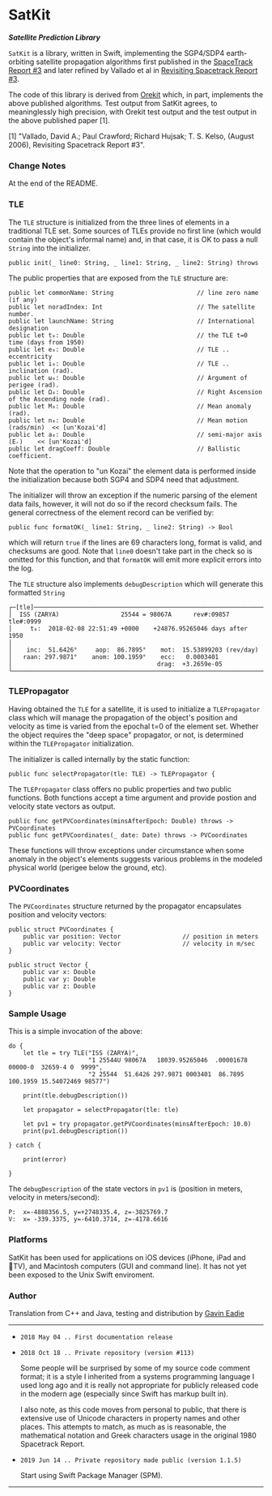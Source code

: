 # SatKit
___Satellite Prediction Library___

`SatKit` is a library, written in Swift, implementing the SGP4/SDP4 earth-orbiting satellite
propagation algorithms first published in the
[SpaceTrack Report #3](https://celestrak.com/NORAD/documentation/)
and later refined by Vallado et al in
[Revisiting Spacetrack Report #3](https://celestrak.com/publications/AIAA/2006-6753/).

The code of this library is derived from [Orekit](https://www.orekit.org) which, in part,
implements the above published algorithms.  Test output from SatKit agrees,
to meaninglessly high precision, with Orekit test output and the test output in
the above published paper [1].

[1] "Vallado, David A.; Paul Crawford; Richard Hujsak; T. S. Kelso,
(August 2006), Revisiting Spacetrack Report #3".

### Change Notes

At the end of the README.

### TLE

The `TLE` structure is initialized from the three lines of elements in a traditional TLE set.
Some sources of TLEs provide no first line (which would contain the object's informal name) and,
in that case, it is OK to pass a null `String` into the initializer.

	public init(_ line0: String, _ line1: String, _ line2: String) throws

The public properties that are exposed from the `TLE` structure are:

	public let commonName: String                       // line zero name (if any)
	public let noradIndex: Int                          // The satellite number.
	public let launchName: String                       // International designation
	public let t₀: Double                               // the TLE t=0 time (days from 1950)
	public let e₀: Double                               // TLE .. eccentricity
	public let i₀: Double                               // TLE .. inclination (rad).
	public let ω₀: Double                               // Argument of perigee (rad).
	public let Ω₀: Double                               // Right Ascension of the Ascending node (rad).
	public let M₀: Double                               // Mean anomaly (rad).
	public let n₀: Double                               // Mean motion (rads/min)  << [un'Kozai'd]
	public let a₀: Double                               // semi-major axis (Eᵣ)    << [un'Kozai'd]
	public let dragCoeff: Double                        // Ballistic coefficient.

Note that the operation to "un Kozai" the element data is performed inside the initialization because
both SGP4 and SDP4 need that adjustment.

The initializer will throw an exception if the numeric parsing of the element data fails, however,
it will not do so if the record checksum fails.  The general correctness of the element record can
be verified by:

	public func formatOK(_ line1: String, _ line2: String) -> Bool

which will return `true` if the lines are 69 characters long, format is valid, and checksums are good.
Note that `line0` doesn't take part in the check so is omitted for this function, and that `formatOK` will
emit more explicit errors into the log.

The `TLE` structure also implements `debugDescription` which will generate this formatted `String`

    ┌─[tle]─────────────────────────────────────────────────────────────────
    │  ISS (ZARYA)                 25544 = 98067A      rev#:09857 tle#:0999
    │     t₀:  2018-02-08 22:51:49 +0000    +24876.95265046 days after 1950
    │
    │    inc:  51.6426°     aop:  86.7895°    mot:  15.53899203 (rev/day)
    │   raan: 297.9871°    anom: 100.1959°    ecc:   0.0003401
    │                                        drag:  +3.2659e-05
    └───────────────────────────────────────────────────────────────────────

### TLEPropagator

Having obtained the `TLE` for a satellite, it is used to initialize a `TLEPropagator` class which will
manage the propagation of the object's position and velocity as time is varied from the epochal
t=0 of the element set.  Whether the object requires the "deep space" propagator, or not, is
determined within the `TLEPropagator` initialization.

The initializer is called internally by the static function:

    public func selectPropagator(tle: TLE) -> TLEPropagator {

The `TLEPropagator` class offers no public properties and two public functions.  Both functions
accept a time argument and provide postion and velocity state vectors as output.

    public func getPVCoordinates(minsAfterEpoch: Double) throws -> PVCoordinates
    public func getPVCoordinates(_ date: Date) throws -> PVCoordinates

These functions will throw exceptions under circumstance when some anomaly in the object's elements
suggests various problems in the modeled physical world (perigee below the ground, etc).

### PVCoordinates

The `PVCoordinates` structure returned by the propagator encapsulates position and velocity vectors:

    public struct PVCoordinates {
        public var position: Vector                 // position in meters
        public var velocity: Vector                 // velocity in m/sec
    }

    public struct Vector {
        public var x: Double
        public var y: Double
        public var z: Double
    }

### Sample Usage

This is a simple invocation of the above:

    do {
        let tle = try TLE("ISS (ZARYA)",
                          "1 25544U 98067A   18039.95265046  .00001678  00000-0  32659-4 0  9999",
                          "2 25544  51.6426 297.9871 0003401  86.7895 100.1959 15.54072469 98577")

        print(tle.debugDescription())

        let propagator = selectPropagator(tle: tle)

        let pv1 = try propagator.getPVCoordinates(minsAfterEpoch: 10.0)
        print(pv1.debugDescription())

    } catch {

        print(error)

    }

The `debugDescription` of the state vectors in `pv1` is (position in meters, velocity in meters/second):

    P:  x=-4888356.5, y=+2748335.4, z=-3825769.7
    V:  x= -339.3375, y=-6410.3714, z=-4178.6616

### Platforms

SatKit has been used for applications on iOS devices (iPhone, iPad and TV),
and Macintosh computers (GUI and command line).  It has not yet been
exposed to the Unix Swift enviroment.

### Author

Translation from C++ and Java, testing and distribution by [Gavin Eadie](mailto:gavineadie.dev@icloud.com)

---
- `2018 May 04 .. First documentation release`

- `2018 Oct 18 .. Private repository (version #113)`

  Some people will be surprised by some of my source code comment format; it is a style
  I inherited from a systems programming language I used long ago and it is really not
  appropriate for publicly released code in the modern age (especially since Swift has
  markup built in).

  I also note, as this code moves from personal to public, that there is extensive use
  of Unicode characters in property names and other places.  This attempts to match, as
  much as is reasonable, the mathematical notation and Greek characters usage in the
  original 1980 Spacetrack Report.

- `2019 Jun 14 .. Private repository made public (version 1.1.5)`

  Start using Swift Package Manager (SPM).

---

